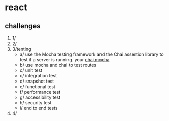 # react
## challenges
1. 1/
2. 2/
3. 3/tenting
   - a/ use the Mocha testing framework and the Chai assertion library to test if a server is running. your <a href="https://github.com/chaijs/chai">chai</a>,<a href="https://github.com/mochajs/mocha">mocha</a>
   - b/ use mocha and chai to test routes
   - c/ unit test
   - c/ integration test
   - d/ snapshot test
   - e/ functional test
   - f/ performance test
   - g/ accessibility test
   - h/ security test
   - i/ end to end tests
5. 4/
